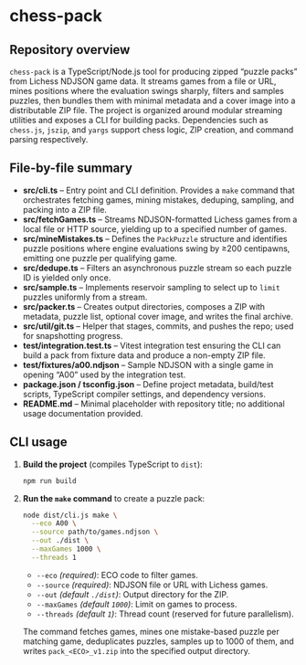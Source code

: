 # chess-pack

## Repository overview
`chess-pack` is a TypeScript/Node.js tool for producing zipped “puzzle packs” from Lichess NDJSON game data. It streams games from a file or URL, mines positions where the evaluation swings sharply, filters and samples puzzles, then bundles them with minimal metadata and a cover image into a distributable ZIP file. The project is organized around modular streaming utilities and exposes a CLI for building packs. Dependencies such as `chess.js`, `jszip`, and `yargs` support chess logic, ZIP creation, and command parsing respectively.

## File-by-file summary
- **src/cli.ts** – Entry point and CLI definition. Provides a `make` command that orchestrates fetching games, mining mistakes, deduping, sampling, and packing into a ZIP file.
- **src/fetchGames.ts** – Streams NDJSON-formatted Lichess games from a local file or HTTP source, yielding up to a specified number of games.
- **src/mineMistakes.ts** – Defines the `PackPuzzle` structure and identifies puzzle positions where engine evaluations swing by ≥200 centipawns, emitting one puzzle per qualifying game.
- **src/dedupe.ts** – Filters an asynchronous puzzle stream so each puzzle ID is yielded only once.
- **src/sample.ts** – Implements reservoir sampling to select up to `limit` puzzles uniformly from a stream.
- **src/packer.ts** – Creates output directories, composes a ZIP with metadata, puzzle list, optional cover image, and writes the final archive.
- **src/util/git.ts** – Helper that stages, commits, and pushes the repo; used for snapshotting progress.
- **test/integration.test.ts** – Vitest integration test ensuring the CLI can build a pack from fixture data and produce a non-empty ZIP file.
- **test/fixtures/a00.ndjson** – Sample NDJSON with a single game in opening “A00” used by the integration test.
- **package.json / tsconfig.json** – Define project metadata, build/test scripts, TypeScript compiler settings, and dependency versions.
- **README.md** – Minimal placeholder with repository title; no additional usage documentation provided.

## CLI usage
1. **Build the project** (compiles TypeScript to `dist`):
   ```bash
   npm run build
   ```
2. **Run the `make` command** to create a puzzle pack:
   ```bash
   node dist/cli.js make \
     --eco A00 \
     --source path/to/games.ndjson \
     --out ./dist \
     --maxGames 1000 \
     --threads 1
   ```
   - `--eco` *(required)*: ECO code to filter games.
   - `--source` *(required)*: NDJSON file or URL with Lichess games.
   - `--out` *(default `./dist`)*: Output directory for the ZIP.
   - `--maxGames` *(default `1000`)*: Limit on games to process.
   - `--threads` *(default `1`)*: Thread count (reserved for future parallelism).

   The command fetches games, mines one mistake-based puzzle per matching game, deduplicates puzzles, samples up to 1000 of them, and writes `pack_<ECO>_v1.zip` into the specified output directory.
